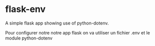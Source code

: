 # flask-env

A simple flask app showing use of python-dotenv.

Pour configurer notre notre app flask on va utiliser un fichier .env et le module python-dotenv
